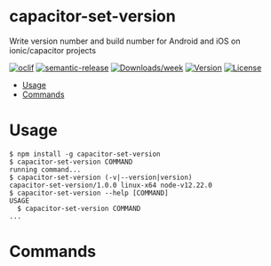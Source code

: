 # capacitor-set-version

Write version number and build number for Android and iOS on ionic/capacitor projects

[![oclif](https://img.shields.io/badge/cli-oclif-brightgreen.svg)](https://oclif.io)
[![semantic-release](https://img.shields.io/badge/%20%20%F0%9F%93%A6%F0%9F%9A%80-semantic--release-e10079.svg)](https://github.com/semantic-release/semantic-release)
[![Downloads/week](https://img.shields.io/npm/dw/capacitor-set-version.svg)](https://npmjs.org/package/capacitor-set-version)
[![Version](https://img.shields.io/npm/v/capacitor-set-version.svg)](https://npmjs.org/package/capacitor-set-version)
[![License](https://img.shields.io/npm/l/capacitor-set-version.svg)](https://github.com/DKrepsky/capacitor-set-version/blob/master/package.json)

<!-- toc -->

- [Usage](#usage)
- [Commands](#commands)
<!-- tocstop -->

# Usage

<!-- usage -->

```sh-session
$ npm install -g capacitor-set-version
$ capacitor-set-version COMMAND
running command...
$ capacitor-set-version (-v|--version|version)
capacitor-set-version/1.0.0 linux-x64 node-v12.22.0
$ capacitor-set-version --help [COMMAND]
USAGE
  $ capacitor-set-version COMMAND
...
```

<!-- usagestop -->

# Commands

<!-- commands -->

<!-- commandsstop -->
